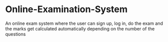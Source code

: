 # Online-Examination-System
An online exam system where the user can sign up, log in, do the exam and the marks get calculated automatically depending on the number of the questions
